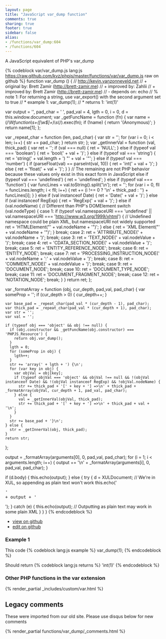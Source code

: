 ```yaml
---
layout: page
title: "JavaScript var_dump function"
comments: true
sharing: true
footer: true
sidebar: false
alias:
- /functions/var_dump:604
- /functions/604
---
```

<!-- Generated by Rakefile:build -->
A JavaScript equivalent of PHP's var_dump

{% codeblock var/var_dump.js lang:js https://raw.github.com/kvz/phpjs/master/functions/var/var_dump.js raw on github %}
function var_dump () {
  // http://kevin.vanzonneveld.net
  // +   original by: Brett Zamir (http://brett-zamir.me)
  // +   improved by: Zahlii
  // +   improved by: Brett Zamir (http://brett-zamir.me)
  // -    depends on: echo
  // %        note 1: For returning a string, use var_export() with the second argument set to true
  // *     example 1: var_dump(1);
  // *     returns 1: 'int(1)'

  var output = '',
    pad_char = ' ',
    pad_val = 4,
    lgth = 0,
    i = 0,
    d = this.window.document;
  var _getFuncName = function (fn) {
    var name = (/\W*function\s+([\w\$]+)\s*\(/).exec(fn);
    if (!name) {
      return '(Anonymous)';
    }
    return name[1];
  };

  var _repeat_char = function (len, pad_char) {
    var str = '';
    for (var i = 0; i < len; i++) {
      str += pad_char;
    }
    return str;
  };
  var _getInnerVal = function (val, thick_pad) {
    var ret = '';
    if (val === null) {
      ret = 'NULL';
    } else if (typeof val === 'boolean') {
      ret = 'bool(' + val + ')';
    } else if (typeof val === 'string') {
      ret = 'string(' + val.length + ') "' + val + '"';
    } else if (typeof val === 'number') {
      if (parseFloat(val) == parseInt(val, 10)) {
        ret = 'int(' + val + ')';
      } else {
        ret = 'float(' + val + ')';
      }
    }
    // The remaining are not PHP behavior because these values only exist in this exact form in JavaScript
    else if (typeof val === 'undefined') {
      ret = 'undefined';
    } else if (typeof val === 'function') {
      var funcLines = val.toString().split('\n');
      ret = '';
      for (var i = 0, fll = funcLines.length; i < fll; i++) {
        ret += (i !== 0 ? '\n' + thick_pad : '') + funcLines[i];
      }
    } else if (val instanceof Date) {
      ret = 'Date(' + val + ')';
    } else if (val instanceof RegExp) {
      ret = 'RegExp(' + val + ')';
    } else if (val.nodeName) { // Different than PHP's DOMElement
      switch (val.nodeType) {
      case 1:
        if (typeof val.namespaceURI === 'undefined' || val.namespaceURI === 'http://www.w3.org/1999/xhtml') { // Undefined namespace could be plain XML, but namespaceURI not widely supported
          ret = 'HTMLElement("' + val.nodeName + '")';
        } else {
          ret = 'XML Element("' + val.nodeName + '")';
        }
        break;
      case 2:
        ret = 'ATTRIBUTE_NODE(' + val.nodeName + ')';
        break;
      case 3:
        ret = 'TEXT_NODE(' + val.nodeValue + ')';
        break;
      case 4:
        ret = 'CDATA_SECTION_NODE(' + val.nodeValue + ')';
        break;
      case 5:
        ret = 'ENTITY_REFERENCE_NODE';
        break;
      case 6:
        ret = 'ENTITY_NODE';
        break;
      case 7:
        ret = 'PROCESSING_INSTRUCTION_NODE(' + val.nodeName + ':' + val.nodeValue + ')';
        break;
      case 8:
        ret = 'COMMENT_NODE(' + val.nodeValue + ')';
        break;
      case 9:
        ret = 'DOCUMENT_NODE';
        break;
      case 10:
        ret = 'DOCUMENT_TYPE_NODE';
        break;
      case 11:
        ret = 'DOCUMENT_FRAGMENT_NODE';
        break;
      case 12:
        ret = 'NOTATION_NODE';
        break;
      }
    }
    return ret;
  };

  var _formatArray = function (obj, cur_depth, pad_val, pad_char) {
    var someProp = '';
    if (cur_depth > 0) {
      cur_depth++;
    }

    var base_pad = _repeat_char(pad_val * (cur_depth - 1), pad_char);
    var thick_pad = _repeat_char(pad_val * (cur_depth + 1), pad_char);
    var str = '';
    var val = '';

    if (typeof obj === 'object' && obj !== null) {
      if (obj.constructor && _getFuncName(obj.constructor) === 'PHPJS_Resource') {
        return obj.var_dump();
      }
      lgth = 0;
      for (someProp in obj) {
        lgth++;
      }
      str += 'array(' + lgth + ') {\n';
      for (var key in obj) {
        var objVal = obj[key];
        if (typeof objVal === 'object' && objVal !== null && !(objVal instanceof Date) && !(objVal instanceof RegExp) && !objVal.nodeName) {
          str += thick_pad + '[' + key + '] =>\n' + thick_pad + _formatArray(objVal, cur_depth + 1, pad_val, pad_char);
        } else {
          val = _getInnerVal(objVal, thick_pad);
          str += thick_pad + '[' + key + '] =>\n' + thick_pad + val + '\n';
        }
      }
      str += base_pad + '}\n';
    } else {
      str = _getInnerVal(obj, thick_pad);
    }
    return str;
  };

  output = _formatArray(arguments[0], 0, pad_val, pad_char);
  for (i = 1; i < arguments.length; i++) {
    output += '\n' + _formatArray(arguments[i], 0, pad_val, pad_char);
  }

  if (d.body) {
    this.echo(output);
  } else {
    try {
      d = XULDocument; // We're in XUL, so appending as plain text won't work
      this.echo('<pre xmlns="http://www.w3.org/1999/xhtml" style="white-space:pre;">' + output + '</pre>');
    } catch (e) {
      this.echo(output); // Outputting as plain text may work in some plain XML
    }
  }
}
{% endcodeblock %}

 - [view on github](https://github.com/kvz/phpjs/blob/master/functions/var/var_dump.js)
 - [edit on github](https://github.com/kvz/phpjs/edit/master/functions/var/var_dump.js)

### Example 1
This code
{% codeblock lang:js example %}
var_dump(1);
{% endcodeblock %}

Should return
{% codeblock lang:js returns %}
'int(1)'
{% endcodeblock %}


### Other PHP functions in the var extension
{% render_partial _includes/custom/var.html %}
## Legacy comments
These were imported from our old site. Please use disqus below for new comments
<div style="overflow-y: scroll; max-height: 500px;">
{% render_partial functions/var_dump/_comments.html %}
</div>
